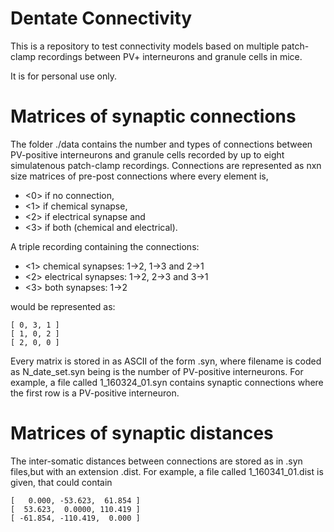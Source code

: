 # Dentate Connectivity

This is a repository to test connectivity models based on multiple
patch-clamp recordings between PV+ interneurons and granule cells in 
mice.

It is for personal use only. 


Matrices of synaptic connections
================================

The folder ./data contains the number and types of connections between
PV-positive interneurons and granule cells recorded by up to eight 
simulatenous patch-clamp recordings. Connections are represented as
nxn size matrices of pre-post connections where every element is,

* <0> if no connection, 
* <1> if chemical synapse, 
* <2> if electrical synapse and 
* <3> if both (chemical and electrical). 

A triple recording containing the connections:
* <1> chemical synapses: 1->2, 1->3 and 2->1 
* <2> electrical synapses: 1->2, 2->3 and 3->1 
* <3> both synapses: 1->2

would be represented as:

```
[ 0, 3, 1 ]
[ 1, 0, 2 ]
[ 2, 0, 0 ]
```

Every matrix is stored in as ASCII of the form <filename>.syn, where
filename is coded as N_date_set.syn being <N> is the number of PV-positive
interneurons. For example, a file called 1_160324_01.syn contains
synaptic connections where the first row is a PV-positive interneuron.

Matrices of synaptic distances
==============================
The inter-somatic distances between connections are stored as in .syn files,but with an extension .dist. For example, a file called 1_160341_01.dist is given, that could contain

```
[   0.000, -53.623,  61.854 ]
[  53.623,  0.0000, 110.419 ]
[ -61.854, -110.419,  0.000 ]

```
